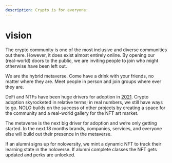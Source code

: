 ```yaml
---
description: Crypto is for everyone.
---
```


# vision

The crypto community is one of the most inclusive and diverse communities out there. However, it does exist almost entirely online. By opening our (real-world) doors to the public, we are inviting people to join who might otherwise have been left out.

We are the hybrid metaverse. Come have a drink with your friends, no matter where they are. Meet people in person and join groups where ever they are.

DeFi and NTFs have been huge drivers for adoption in [2021](https://go.chainalysis.com/rs/503-FAP-074/images/Geography-of-Cryptocurrency-2021.pdf). Crypto adoption skyrocketed in relative terms; in real numbers, we still have ways to go. NOLO builds on the success of other projects by creating a space for the community and a real-world gallery for the NFT art market.&#x20;

The metaverse is the next big driver for adoption and we‘re only getting started. In the next 18 months brands, companies, services, and everyone else will build out their presence in the metaverse.

If an alumni signs up for noloversity, we mint a dynamic NFT to track their learning state in the noloverse. If alumni complete classes the NFT gets updated and perks are unlocked.

